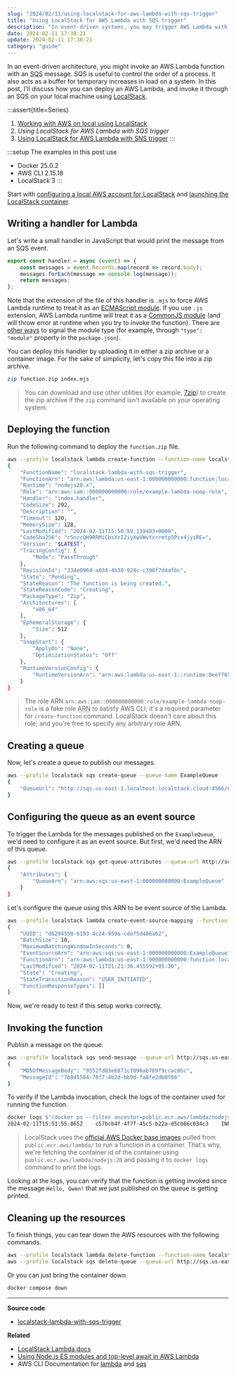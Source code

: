 ```yaml
---
slug: "2024/02/11/using-localstack-for-aws-lambda-with-sqs-trigger"
title: "Using LocalStack for AWS Lambda with SQS trigger"
description: "In event-driven systems, you may trigger AWS Lambda with SQS messages for ordered processing and buffered backlog handling. Explore deploying and invoking Lambda with SQS locally using LocalStack."
date: 2024-02-11 17:38:21
update: 2024-02-11 17:38:21
category: "guide"
---
```


In an event-driven architecture, you might invoke an AWS Lambda function with an <abbr title="Simple Queue Service">SQS</abbr> message. SQS is useful to control the order of a process. It also acts as a buffer for temporary increases in load on a system. In this post, I'll discuss how you can deploy an AWS Lambda, and invoke it through an SQS on your local machine using [LocalStack](https://localstack.cloud/).

:::assert{title=Series}
1. [Working with AWS on local using LocalStack](/post/2021/11/16/working-with-aws-on-local-using-localstack/)
2. *Using LocalStack for AWS Lambda with SQS trigger*
3. [Using LocalStack for AWS Lambda with SNS trigger](/post/2024/03/03/using-localstack-for-aws-lambda-with-sns-trigger/)
:::

:::setup
The examples in this post use

- Docker 25.0.2
- AWS CLI 2.15.18
- LocalStack 3
:::

Start with [configuring a local AWS account for LocalStack](/post/2021/11/16/working-with-aws-on-local-using-localstack/#configure-a-local-aws-account) and [launching the LocalStack container](/post/2021/11/16/working-with-aws-on-local-using-localstack/#launching-the-localstack-container).

## Writing a handler for Lambda

Let's write a small handler in JavaScript that would print the message from an SQS event.

```js caption="index.mjs"
export const handler = async (event) => {
	const messages = event.Records.map(record => record.body);
	messages.forEach(message => console.log(message));
	return messages;
};
```

Note that the extension of the file of this handler is `.mjs` to force AWS Lambda runtime to treat it as an [ECMAScript module](https://nodejs.org/api/esm.html). If you use `.js` extension, AWS Lambda runtime will treat it as a [CommonJS module](https://nodejs.org/api/modules.html) (and will throw error at runtime when you try to invoke the function). There are [other ways](https://aws.amazon.com/blogs/compute/using-node-js-es-modules-and-top-level-await-in-aws-lambda/) to signal the module type (for example, through `"type": "module"` property in the `package.json`). 

You can deploy this handler by uploading it in either a zip archive or a container image. For the sake of simplicity, let's copy this file into a zip archive.

```sh prompt{1}
zip function.zip index.mjs
```

> You can download and use other utilities (for example, [7zip](https://www.7-zip.org/)) to create the zip archive if the `zip` command isn't available on your operating system.

## Deploying the function

Run the following command to deploy the `function.zip` file.

```sh prompt{1}
aws --profile localstack lambda create-function --function-name localstack-lambda-with-sqs-trigger --runtime nodejs20.x --role arn:aws:iam::000000000000:role/example-lambda-noop-role --handler index.handler --zip-file fileb://function.zip --timeout 120
{
	"FunctionName": "localstack-lambda-with-sqs-trigger",
	"FunctionArn": "arn:aws:lambda:us-east-1:000000000000:function:localstack-lambda-with-sqs-trigger",
	"Runtime": "nodejs20.x",
	"Role": "arn:aws:iam::000000000000:role/example-lambda-noop-role",
	"Handler": "index.handler",
	"CodeSize": 292,
	"Description": "",
	"Timeout": 120,
	"MemorySize": 128,
	"LastModified": "2024-02-11T15:50:59.139483+0000",
	"CodeSha256": "r5nzcQH9RRMiCbsXnI2iyXwVWvYxrrmtp5Pcx4jyiRE=",
	"Version": "$LATEST",
	"TracingConfig": {
		"Mode": "PassThrough"
	},
	"RevisionId": "334e0964-a034-4b30-924c-c398f7d4afbc",
	"State": "Pending",
	"StateReason": "The function is being created.",
	"StateReasonCode": "Creating",
	"PackageType": "Zip",
	"Architectures": [
		"x86_64"
	],
	"EphemeralStorage": {
		"Size": 512
	},
	"SnapStart": {
		"ApplyOn": "None",
		"OptimizationStatus": "Off"
	},
	"RuntimeVersionConfig": {
		"RuntimeVersionArn": "arn:aws:lambda:us-east-1::runtime:8eeff65f6809a3ce81507fe733fe09b835899b99481ba22fd75b5a7338290ec1"
	}
}
```

> The role ARN `arn:aws:iam::000000000000:role/example-lambda-noop-role` is a fake role <abbr title="Amazon Resource Name">ARN</abbr> to satisfy AWS CLI; it's a required parameter for `create-function` command. LocalStack doesn't care about this role; and you're free to specify any arbitrary role ARN.

## Creating a queue

Now, let's create a queue to publish our messages.

```sh prompt{1}
aws --profile localstack sqs create-queue --queue-name ExampleQueue
{
	"QueueUrl": "http://sqs.us-east-1.localhost.localstack.cloud:4566/000000000000/ExampleQueue"
}
```

## Configuring the queue as an event source

To trigger the Lambda for the messages published on the `ExampleQueue`, we'd need to configure it as an event source. But first, we'd need the ARN of this queue.

```sh {4} prompt{1}
aws --profile localstack sqs get-queue-attributes --queue-url http://sqs.us-east-1.localhost.localstack.cloud:4566/000000000000/ExampleQueue --attribute-names QueueArn
{
	"Attributes": {
		"QueueArn": "arn:aws:sqs:us-east-1:000000000000:ExampleQueue"
	}
}
```

Let's configure the queue using this ARN to be event source of the Lambda.

```sh prompt{1}
aws --profile localstack lambda create-event-source-mapping --function-name localstack-lambda-with-sqs-trigger --batch-size 10 --event-source-arn arn:aws:sqs:us-east-1:000000000000:ExampleQueue
{
	"UUID": "d6294550-6193-4c24-959a-cdef5d406a62",
	"BatchSize": 10,
	"MaximumBatchingWindowInSeconds": 0,
	"EventSourceArn": "arn:aws:sqs:us-east-1:000000000000:ExampleQueue",
	"FunctionArn": "arn:aws:lambda:us-east-1:000000000000:function:localstack-lambda-with-sqs-trigger",
	"LastModified": "2024-02-11T21:21:36.455592+05:30",
	"State": "Creating",
	"StateTransitionReason": "USER_INITIATED",
	"FunctionResponseTypes": []
}
```

Now, we're ready to test if this setup works correctly.

## Invoking the function

Publish a message on the queue.

```sh prompt{1}
aws --profile localstack sqs send-message --queue-url http://sqs.us-east-1.localhost.localstack.cloud:4566/000000000000/ExampleQueue --message-body "Hello, Gwen!"
{
	"MD5OfMessageBody": "9552fd83e6071cf096ab709f9ccac0bc",
	"MessageId": "7b8d5584-78f7-4b2d-bb9d-fa8fe2db0766"
}
```

To verify if the Lambda invocation, check the logs of the container used for running the function.

```sh {2} prompt{1}
docker logs $"(docker ps --filter ancestor=public.ecr.aws/lambda/nodejs:20 -q)"
2024-02-11T15:51:55.865Z	c57bcb4f-4f7f-45c5-b22a-d5cb66c034c3	INFO	Hello, Gwen!
```

> LocalStack uses the [official AWS Docker base images](https://docs.aws.amazon.com/lambda/latest/dg/images-create.html) pulled from `public.ecr.aws/lambda/` to run a function in a container. That's why, we're fetching the container id of the container using `public.ecr.aws/lambda/nodejs:20` and passing it to `docker logs` command to print the logs.

Looking at the logs, you can verify that the function is getting invoked since the message `Hello, Gwen!` that we just published on the queue is getting printed.

## Cleaning up the resources

To finish things, you can tear down the AWS resources with the following commands.

```sh prompt{1-3}
aws --profile localstack lambda delete-function --function-name localstack-lambda-with-sqs-trigger
aws --profile localstack sqs delete-queue --queue-url http://sqs.us-east-1.localhost.localstack.cloud:4566/000000000000/ExampleQueue
```

Or you can just bring the container down.

```sh prompt{1}
docker compose down
```

---

**Source code**

- [localstack-lambda-with-sqs-trigger](https://github.com/Microflash/guides/tree/main/aws/localstack-lambda-with-sqs-trigger)

**Related**

- [LocalStack Lambda docs](https://docs.localstack.cloud/user-guide/aws/lambda/)
- [Using Node.js ES modules and top-level await in AWS Lambda](https://aws.amazon.com/blogs/compute/using-node-js-es-modules-and-top-level-await-in-aws-lambda/)
- AWS CLI Documentation for [lambda](https://awscli.amazonaws.com/v2/documentation/api/latest/reference/lambda/index.html) and [sqs](https://awscli.amazonaws.com/v2/documentation/api/latest/reference/sqs/index.html)
